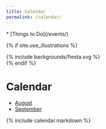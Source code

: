```yaml
---
title: Calendar
permalink: /calendar/
---
```


<nav markdown="1">
*   [Things to Do](/events/)
</nav>

{% if site.use_illustrations %}
<style>
.illustration {
  grid-column: -3/-1;
  grid-row: 3/5;
}
.illustration svg {
  height: 20vmax;
  width: auto;
}
main > nav:first-of-type,
main h1,
main h1 + p,
main h1 + nav {
  grid-column-end: -4;
}
main h1 + nav + main {
  margin-top: 0;
}
</style>

<div class="illustration">
{% include backgrounds/fiesta.svg %}
</div>
{% endif %}

Calendar
========

<nav markdown="1">

<!--
*   [June](#june-2019)
-->

*   [August](#august-2019)
*   [September](#september-2019)
</nav>
  
{% include calendar.markdown %}

